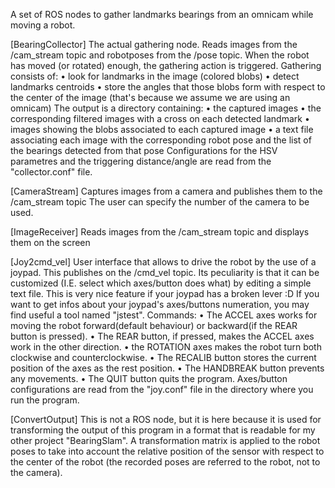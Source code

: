 A set of ROS nodes to gather landmarks bearings from an omnicam while moving a robot.

[BearingCollector]
The actual gathering node.
Reads images from the /cam_stream topic and robotposes from the /pose topic.
When the robot has moved (or rotated) enough, the gathering action is triggered.
Gathering consists of:
    • look for landmarks in the image (colored blobs)
    • detect landmarks centroids
    • store the angles that those blobs form with respect to the center of the image (that's because we assume we are using an omnicam)
The output is a directory containing:
    • the captured images
    • the corresponding filtered images with a cross on each detected landmark
    • images showing the blobs associated to each captured image
    • a text file associating each image with the corresponding robot pose and the list of the bearings detected from that pose
Configurations for the HSV parametres and the triggering distance/angle are read from the "collector.conf" file.

[CameraStream]
Captures images from a camera and publishes them to the /cam_stream topic
The user can specify the number of the camera to be used.

[ImageReceiver]
Reads images from the /cam_stream topic and displays them on the screen

[Joy2cmd_vel]
User interface that allows to drive the robot by the use of a joypad. This publishes on the /cmd_vel topic.
Its peculiarity is that it can be customized (I.E. select which axes/button does what) by editing a simple text file.
This is very nice feature if your joypad has a broken lever :D
If you want to get infos about your joypad's axes/buttons numeration, you may find useful a tool named "jstest".
Commands:
	• The ACCEL axes works for moving the robot forward(default behaviour) or backward(if the REAR button is pressed).
	• The REAR button, if pressed, makes the ACCEL axes work in the other direction.
	• the ROTATION axes makes the robot turn both clockwise and counterclockwise.
	• The RECALIB button stores the current position of the axes as the rest position.
	• The HANDBREAK button prevents any movements.
	• The QUIT button quits the program.
Axes/button configurations are read from the "joy.conf" file in the directory where you run the program.

[ConvertOutput]
This is not a ROS node, but it is here because it is used for transforming the output of this program in a format that is readable for my other project "BearingSlam".
A transformation matrix is applied to the robot poses to take into account the relative position of the sensor with respect to the center of the robot (the recorded poses are referred to the robot, not to the camera).